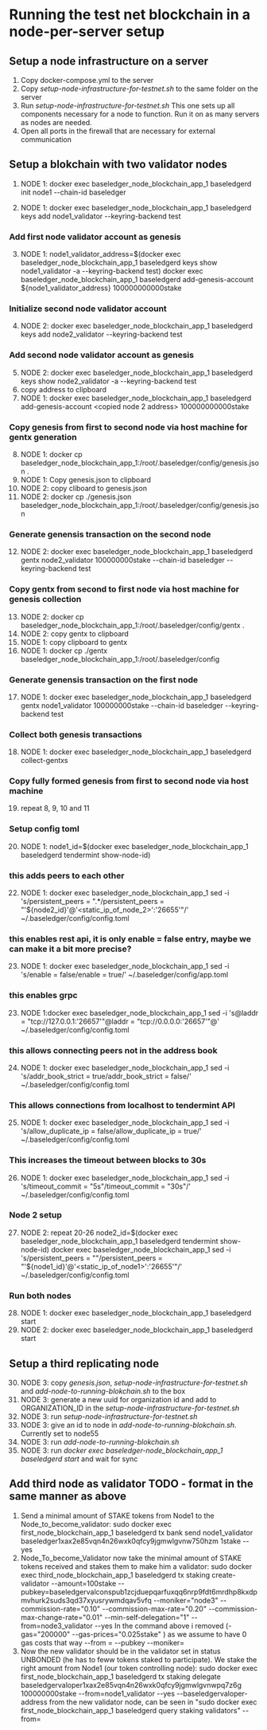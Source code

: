 # Running the test net blockchain in a node-per-server setup

## Setup a node infrastructure on a server

1. Copy docker-compose.yml to the server
2. Copy *setup-node-infrastructure-for-testnet.sh* to the same folder on the server 
3. Run *setup-node-infrastructure-for-testnet.sh*
      This one sets up all components necessary for a node to function.
      Run it on as many servers as nodes are needed.
4. Open all ports in the firewall that are necessary for external communication


## Setup a blokchain with two validator nodes

1. NODE 1: docker exec baseledger_node_blockchain_app_1 baseledgerd init node1 --chain-id baseledger

2. NODE 1: docker exec baseledger_node_blockchain_app_1 baseledgerd keys add node1_validator --keyring-backend test

### Add first node validator account as genesis
3. NODE 1: node1_validator_address=$(docker exec baseledger_node_blockchain_app_1 baseledgerd keys show node1_validator -a --keyring-backend test)
           docker exec baseledger_node_blockchain_app_1 baseledgerd add-genesis-account ${node1_validator_address} 100000000000stake

### Initialize second node validator account
4. NODE 2: docker exec baseledger_node_blockchain_app_1 baseledgerd keys add node2_validator --keyring-backend test

### Add second node validator account as genesis
5. NODE 2: docker exec baseledger_node_blockchain_app_1 baseledgerd keys show node2_validator -a --keyring-backend test
6. copy address to clipboard
7. NODE 1: docker exec baseledger_node_blockchain_app_1 baseledgerd add-genesis-account <copied node 2 address> 100000000000stake

### Copy genesis from first to second node via host machine for gentx generation
8. NODE 1: docker cp baseledger_node_blockchain_app_1:/root/.baseledger/config/genesis.json .
9. NODE 1: Copy genesis.json to clipboard
10. NODE 2: copy cliboard to genesis.json
11. NODE 2: docker cp ./genesis.json baseledger_node_blockchain_app_1:/root/.baseledger/config/genesis.json

### Generate genensis transaction on the second node
12. NODE 2: docker exec baseledger_node_blockchain_app_1 baseledgerd gentx node2_validator 100000000stake --chain-id baseledger --keyring-backend test

### Copy gentx from second to first node via host machine for genesis collection
13. NODE 2: docker cp baseledger_node_blockchain_app_1:/root/.baseledger/config/gentx .
14. NODE 2: copy gentx to clipboard
15. NODE 1: copy clipboard to gentx
16. NODE 1: docker cp ./gentx baseledger_node_blockchain_app_1:/root/.baseledger/config

### Generate genensis transaction on the first node
17. NODE 1: docker exec baseledger_node_blockchain_app_1 baseledgerd gentx node1_validator 100000000stake --chain-id baseledger --keyring-backend test

### Collect both genesis transactions
18. NODE 1: docker exec baseledger_node_blockchain_app_1 baseledgerd collect-gentxs

### Copy fully formed genesis from first to second node via host machine
19. repeat 8, 9, 10 and 11

### Setup config toml
20. NODE 1: node1_id=$(docker exec baseledger_node_blockchain_app_1 baseledgerd tendermint show-node-id)

### this adds peers to each other
22. NODE 1: docker exec baseledger_node_blockchain_app_1 sed -i 's/persistent_peers = ".*/persistent_peers = "'${node2_id}'@'<static_ip_of_node_2>':'26655'"/' ~/.baseledger/config/config.toml

### this enables rest api, it is only enable = false entry, maybe we can make it a bit more precise?
23. NODE 1: docker exec baseledger_node_blockchain_app_1 sed -i 's/enable = false/enable = true/' ~/.baseledger/config/app.toml

### this enables grpc
23. NODE 1:docker exec baseledger_node_blockchain_app_1 sed -i 's@laddr = "tcp://127.0.0.1:'26657'"@laddr = "tcp://0.0.0.0:'26657'"@' ~/.baseledger/config/config.toml

### this allows connecting peers not in the address book
24. NODE 1: docker exec baseledger_node_blockchain_app_1 sed -i 's/addr_book_strict = true/addr_book_strict = false/' ~/.baseledger/config/config.toml

### This allows connections from localhost to tendermint API
25. NODE 1: docker exec baseledger_node_blockchain_app_1 sed -i 's/allow_duplicate_ip = false/allow_duplicate_ip = true/' ~/.baseledger/config/config.toml

### This increases the timeout between blocks to 30s
26. NODE 1: docker exec baseledger_node_blockchain_app_1 sed -i 's/timeout_commit = "5s"/timeout_commit = "30s"/' ~/.baseledger/config/config.toml

### Node 2 setup
27. NODE 2: repeat 20-26 
node2_id=$(docker exec baseledger_node_blockchain_app_1 baseledgerd tendermint show-node-id)
docker exec baseledger_node_blockchain_app_1 sed -i 's/persistent_peers = ""/persistent_peers = "'${node1_id}'@'<static_ip_of_node1>':'26655'"/' ~/.baseledger/config/config.toml


### Run both nodes
28. NODE 1: docker exec baseledger_node_blockchain_app_1 baseledgerd start
29. NODE 2: docker exec baseledger_node_blockchain_app_1 baseledgerd start


## Setup a third replicating node
30. NODE 3: copy *genesis.json*, *setup-node-infrastructure-for-testnet.sh* and *add-node-to-running-blokchain.sh* to the box
31. NODE 3: generate a new uuid for organization id and add to ORGANIZATION_ID in the *setup-node-infrastructure-for-testnet.sh*
32. NODE 3: run *setup-node-infrastructure-for-testnet.sh*
33. NODE 3: give an id to node in *add-node-to-running-blokchain.sh*. Currently set to node55
34. NODE 3: run *add-node-to-running-blokchain.sh*
35. NODE 3: run *docker exec baseledger-node_blockchain_app_1 baseledgerd start* and wait for sync

## Add third node as validator TODO - format in the same manner as above

1. Send a minimal amount of STAKE tokens from Node1 to the Node_to_become_validator:
sudo docker exec first_node_blockchain_app_1 baseledgerd tx bank send node1_validator baseledger1xax2e85vqn4n26wxk0qfcy9jgmwlgvnw750hzm 1stake --yes
2. Node_To_become_Validator now take the minimal amount of STAKE tokens received and stakes them to make him a validator:
sudo docker exec third_node_blockchain_app_1 baseledgerd tx staking create-validator  --amount=100stake  --pubkey=baseledgervalconspub1zcjduepqarfuxqq6nrp9fdt6mrdhp8kxdpmvhurk2suds3qd37xyusrywmdqav5vfq --moniker="node3"  --commission-rate="0.10" --commission-max-rate="0.20" --commission-max-change-rate="0.01" --min-self-delegation="1" --from=node3_validator --yes 
In the command above i removed (-gas="200000" --gas-prices="0.025stake" ) as we assume to have 0 gas costs that way
--from = <name of the node to become validator>
--pubkey <output of tendermint show-validator on node_to_become_validator>
--moniker= <unique name for the validator>
3. Now the new validator should be in the validator set in status UNBONDED (he has to feww tokens staked to participate). We stake the right amount from Node1 (our token controlling node):
sudo docker exec first_node_blockchain_app_1 baseledgerd tx staking delegate baseledgervaloper1xax2e85vqn4n26wxk0qfcy9jgmwlgvnwpq7z6g 100000000stake --from=node1_validator --yes 
--baseledgervaloper-address from the new validator node, can be seen in "sudo docker exec first_node_blockchain_app_1 baseledgerd query staking validators"
--from=<our token controlling node1>